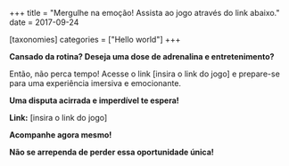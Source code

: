 +++
title = "Mergulhe na emoção! Assista ao jogo através do link abaixo."
date = 2017-09-24

[taxonomies]
categories = ["Hello world"]
+++

**Cansado da rotina? Deseja uma dose de adrenalina e entretenimento?**

Então, não perca tempo! Acesse o link [insira o link do jogo] e prepare-se para uma experiência imersiva e emocionante.

**Uma disputa acirrada e imperdível te espera!**

<!-- more -->

**Link:** [insira o link do jogo]

**Acompanhe agora mesmo!**

**Não se arrependa de perder essa oportunidade única!**
